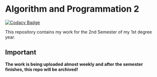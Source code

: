 # Algorithm and Programmation 2

[![Codacy Badge](https://api.codacy.com/project/badge/Grade/5fe0a34a83a34014a3796586ab0dedb2)](https://app.codacy.com/app/SlamaFR/AP2?utm_source=github.com&utm_medium=referral&utm_content=SlamaFR/AP2&utm_campaign=Badge_Grade_Dashboard)

This repository contains my work for the 2nd Semester of my 1st degree year.

## Important

**The work is being uploaded almost weekly and after the semester finishes, this repo will be archived!**

